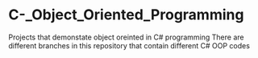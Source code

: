 # C-_Object_Oriented_Programming
Projects that demonstate object oreinted in C# programming 
There are different branches in this repository that contain different C# OOP codes
